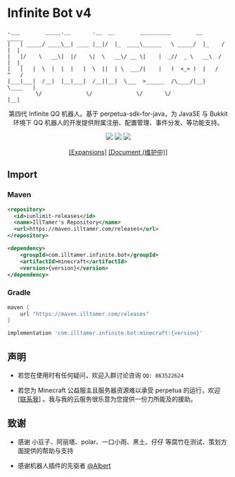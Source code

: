 # Infinite Bot v4

```
.___        _____.__       .__  __        __________        __       _____  
|   | _____/ ____\__| ____ |__|/  |_  ____\______   \ _____/  |_    /  |  | 
|   |/    \   __\|  |/    \|  \   __\/ __ \|    |  _//  _ \   __\  /   |  |_
|   |   |  \  |  |  |   |  \  ||  | \  ___/|    |   (  <_> )  |   /    ^   /
|___|___|  /__|  |__|___|  /__||__|  \___  >______  /\____/|__|   \____   | 
         \/              \/              \/       \/                   |__| 
```

<p align="center">
   第四代 Infinite QQ 机器人。基于 perpetua-sdk-for-java，为 JavaSE 与 Bukkit 环境下 QQ 机器人的开发提供附属注册、配置管理、事件分发、等功能支持。
<p>

<p align="center">
    <a alt="License" href="https://www.gnu.org/licenses/agpl-3.0.en.html"><image src="https://img.shields.io/badge/license-AGPLv3-4EB1BA.svg"></image></a>
    <a alt="Perpetua" href="https://github.com/IUnlimit/perpetua-sdk-for-java"><image src="https://img.shields.io/badge/Perpetua-SDK-blue"></image></a>   
    <a alt="Release" href="https://github.com/IllTamer/infinitebot4/releases"><image src="https://img.shields.io/github/release/IllTamer/infinitebot4.svg"></image></a>
</p>

<p align="center">
    <a href="https://github.com/IllTamer/infinitebot4-expansion">[Expansions]</a>
    <a href="https://illtamer.github.io/infinitebot4/">[Document (维护中)]</a>
</p>

## Import

### Maven

```xml
<repository>
  <id>iunlimit-releases</id>
  <name>IllTamer's Repository</name>
  <url>https://maven.illtamer.com/releases</url>
</repository>
```

```xml
<dependency>
    <groupId>com.illtamer.infinite.bot</groupId>
    <artifactId>minecraft</artifactId>
    <version>{version}</version>
</dependency>
```

### Gradle

```groovy
maven {
    url "https://maven.illtamer.com/releases"
}
```

```groovy
implementation 'com.illtamer.infinite.bot:minecraft:{version}'
```

## 声明

- 若您在使用时有任何疑问，欢迎入群讨论咨询 `QQ: 863522624`

- 若您为 Minecraft 公益服主且服务器资源难以承受 perpetua 的运行，欢迎 [[联系我]](https://api.vvhan.com/api/qqCard?qq=765743073) 。我与我的云服务很乐意为您提供一份力所能及的援助。

## 致谢

- 感谢 小豆子、阿丽塔、polar、一口小雨、黑土、仔仔 等腐竹在测试、策划方面提供的帮助与支持

- 感谢机器人插件的先驱者 [@Albert](https://github.com/mcdoeswhat)